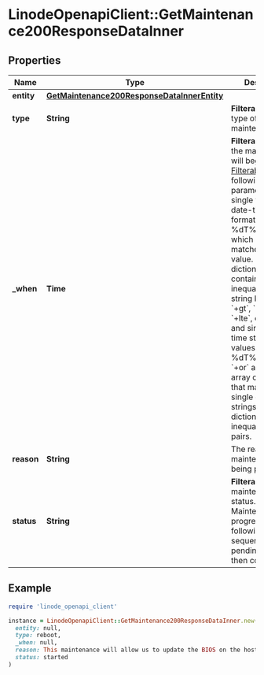 # LinodeOpenapiClient::GetMaintenance200ResponseDataInner

## Properties

| Name | Type | Description | Notes |
| ---- | ---- | ----------- | ----- |
| **entity** | [**GetMaintenance200ResponseDataInnerEntity**](GetMaintenance200ResponseDataInnerEntity.md) |  | [optional] |
| **type** | **String** | __Filterable__ The type of maintenance. | [optional] |
| **_when** | **Time** | __Filterable__ When the maintenance will begin.  [Filterable](https://techdocs.akamai.com/linode-api/reference/filtering-and-sorting) with the following parameters:  - A single value in date-time string format (&#x60;%Y-%m-%dT%H:%M:%S&#x60;), which returns only matches to that value.  - A dictionary containing pairs of inequality operator string keys (&#x60;+or&#x60;, &#x60;+gt&#x60;, &#x60;+gte&#x60;, &#x60;+lt&#x60;, &#x60;+lte&#x60;, or &#x60;+neq&#x60;) and single date-time string format values (&#x60;%Y-%m-%dT%H:%M:%S&#x60;). &#x60;+or&#x60; accepts an array of values that may consist of single date-time strings or dictionaries of inequality operator pairs. | [optional] |
| **reason** | **String** | The reason maintenance is being performed. | [optional] |
| **status** | **String** | __Filterable__ The maintenance status.  Maintenance progresses in the following sequence: pending, started, then completed. | [optional] |

## Example

```ruby
require 'linode_openapi_client'

instance = LinodeOpenapiClient::GetMaintenance200ResponseDataInner.new(
  entity: null,
  type: reboot,
  _when: null,
  reason: This maintenance will allow us to update the BIOS on the host&#39;s motherboard.,
  status: started
)
```

